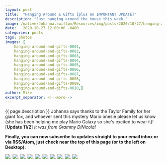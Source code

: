 ```yaml
---
layout: post
title:  "Hanging Around & Gifts [plus an IMPORTANT UPDATE]"
description: "Just hanging around the house this week."
image: /native/Johanna.swiftpm/Resources/img/posts/2020/10/27/hanging-around-and-gifts/hanging-around-and-gifts-preview.jpg
date:   2020-10-27 12:00:00 -0400
categories: posts
tags: photos
images: [
	hanging-around-and-gifts-0001, 
	hanging-around-and-gifts-0002,
	hanging-around-and-gifts-0003, 
	hanging-around-and-gifts-0004,
	hanging-around-and-gifts-0005, 
	hanging-around-and-gifts-0006,
	hanging-around-and-gifts-0007, 
	hanging-around-and-gifts-0008,
	hanging-around-and-gifts-0009, 
	hanging-around-and-gifts-0010,]
author: Mike
excerpt_separator: <!--more-->
---
```


{{ page.description }} <!--more--> Johanna says thanks to the Taylor Family for her giant fox, and whoever sent this mystery Mario onesie please let us know (she has been helping me play Mario Galaxy so she's excited to wear it)! [**Update 11/2**] *It was from Grammy DiNicola!*

**Finally, you can now subscribe to updates straight to your email inbox or via RSS/Atom, just check near the top of this page (or to the left on Desktop).**

![.](/native/Johanna.swiftpm/Resources/img/posts/2020/10/27/hanging-around-and-gifts/hanging-around-and-gifts-0001.jpg)
![.](/native/Johanna.swiftpm/Resources/img/posts/2020/10/27/hanging-around-and-gifts/hanging-around-and-gifts-0002.jpg)
![.](/native/Johanna.swiftpm/Resources/img/posts/2020/10/27/hanging-around-and-gifts/hanging-around-and-gifts-0003.jpg)
![.](/native/Johanna.swiftpm/Resources/img/posts/2020/10/27/hanging-around-and-gifts/hanging-around-and-gifts-0004.jpg)
![.](/native/Johanna.swiftpm/Resources/img/posts/2020/10/27/hanging-around-and-gifts/hanging-around-and-gifts-0005.jpg)
![.](/native/Johanna.swiftpm/Resources/img/posts/2020/10/27/hanging-around-and-gifts/hanging-around-and-gifts-0006.jpg)
![.](/native/Johanna.swiftpm/Resources/img/posts/2020/10/27/hanging-around-and-gifts/hanging-around-and-gifts-0007.jpg)
![.](/native/Johanna.swiftpm/Resources/img/posts/2020/10/27/hanging-around-and-gifts/hanging-around-and-gifts-0008.jpg)
![.](/native/Johanna.swiftpm/Resources/img/posts/2020/10/27/hanging-around-and-gifts/hanging-around-and-gifts-0009.jpg)
![.](/native/Johanna.swiftpm/Resources/img/posts/2020/10/27/hanging-around-and-gifts/hanging-around-and-gifts-0010.jpg)
